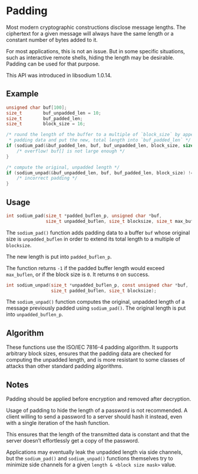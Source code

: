 # Padding

Most modern cryptographic constructions disclose message lengths. The ciphertext for a given message will always have the same length or a constant number of bytes added to it.

For most applications, this is not an issue. But in some specific situations, such as interactive remote shells, hiding the length may be desirable. Padding can be used for that purpose.

This API was introduced in libsodium 1.0.14.

## Example

``` c
unsigned char buf[100];
size_t        buf_unpadded_len = 10;
size_t        buf_padded_len;
size_t        block_size = 16;

/* round the length of the buffer to a multiple of `block_size` by appending
 * padding data and put the new, total length into `buf_padded_len` */
if (sodium_pad(&buf_padded_len, buf, buf_unpadded_len, block_size, sizeof buf) != 0) {
    /* overflow! buf[] is not large enough */
}

/* compute the original, unpadded length */
if (sodium_unpad(&buf_unpadded_len, buf, buf_padded_len, block_size) != 0) {
    /* incorrect padding */
}
```

## Usage

``` c
int sodium_pad(size_t *padded_buflen_p, unsigned char *buf,
               size_t unpadded_buflen, size_t blocksize, size_t max_buflen);
```

The `sodium_pad()` function adds padding data to a buffer `buf` whose original size is `unpadded_buflen` in order to extend its total length to a multiple of `blocksize`.

The new length is put into `padded_buflen_p`.

The function returns `-1` if the padded buffer length would exceed `max_buflen`, or if the block size is `0`. It returns `0` on success.

``` c
int sodium_unpad(size_t *unpadded_buflen_p, const unsigned char *buf,
                 size_t padded_buflen, size_t blocksize);
```

The `sodium_unpad()` function computes the original, unpadded length of a message previously padded using `sodium_pad()`. The original length is put into `unpadded_buflen_p`.

## Algorithm

These functions use the ISO/IEC 7816-4 padding algorithm. It supports arbitrary block sizes, ensures that the padding data are checked for computing the unpadded length, and is more resistant to some classes of attacks than other standard padding algorithms.

## Notes

Padding should be applied before encryption and removed after decryption.

Usage of padding to hide the length of a password is not recommended. A client willing to send a password to a server should hash it instead, even with a single iteration of the hash function.

This ensures that the length of the transmitted data is constant and that the server doesn’t effortlessly get a copy of the password.

Applications may eventually leak the unpadded length via side channels, but the `sodium_pad()` and `sodium_unpad()` functions themselves try to minimize side channels for a given `length & <block size mask>` value.

